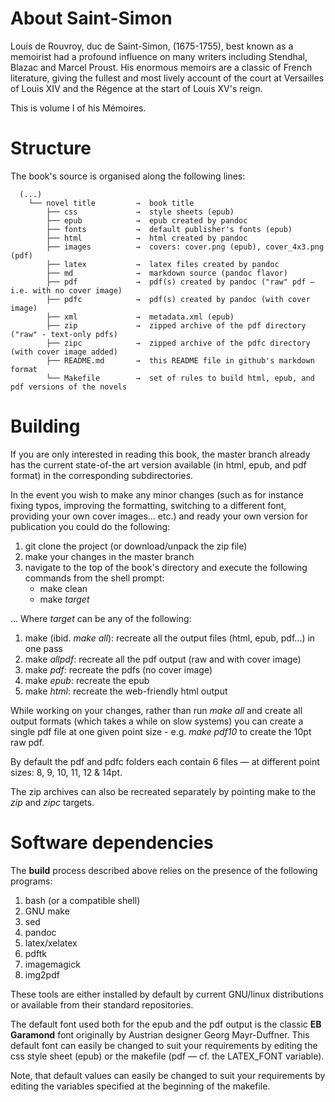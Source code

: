 # About Saint-Simon

Louis de Rouvroy, duc de Saint-Simon, (1675-1755), best known as a memoirist had a profound influence on many writers including Stendhal, Blazac and Marcel Proust.  His enormous memoirs are a classic of French literature, giving the fullest and most lively account of the court at Versailles of Louis XIV and the Régence at the start of Louis XV's reign.

This is volume I of his Mémoires.

# Structure 

  The book's source is organised along the following lines:

      (...)
        └── novel title         →  book title
            ├── css             →  style sheets (epub)
            ├── epub            →  epub created by pandoc
            ├── fonts           →  default publisher's fonts (epub)
            ├── html            →  html created by pandoc
            ├── images          →  covers: cover.png (epub), cover_4x3.png (pdf) 
            ├── latex           →  latex files created by pandoc
            ├── md              →  markdown source (pandoc flavor)
            ├── pdf             →  pdf(s) created by pandoc ("raw" pdf — i.e. with no cover image)
            ├── pdfc            →  pdf(s) created by pandoc (with cover image)
            ├── xml             →  metadata.xml (epub)
            ├── zip             →  zipped archive of the pdf directory ("raw" - text-only pdfs)
            ├── zipc            →  zipped archive of the pdfc directory (with cover image added)
            ├── README.md       →  this README file in github's markdown format
            └── Makefile        →  set of rules to build html, epub, and pdf versions of the novels

# Building

  If you are only interested in reading this book, the master branch already has the current state-of-the art version available (in html, epub, and pdf format) in the corresponding subdirectories.

  In the event you wish to make any minor changes (such as for instance fixing typos, improving the formatting, switching to a different font, providing your own cover images... etc.) and ready your own version for publication you could do the following:

  1. git clone the project (or download/unpack the zip file)
  2. make your changes in the master branch
  3. navigate to the top of the book's directory and execute the following commands from the shell prompt:
     - make clean
     - make *target*

  ... Where *target* can be any of the following:

  1. make (ibid. *make all*): recreate all the output files (html, epub, pdf...) in one pass
  2. make *allpdf*: recreate all the pdf output (raw and with cover image)
  3. make *pdf*: recreate the pdfs (no cover image)
  4. make *epub*: recreate the epub
  5. make *html*: recreate the web-friendly html output

  While working on your changes, rather than run *make all* and create all output formats (which takes a while on slow systems) you can create a single pdf file at one given point size - e.g. *make pdf10* to create the 10pt raw pdf.

  By default the pdf and pdfc folders each contain 6 files — at different point sizes: 8, 9, 10, 11, 12 & 14pt.

  The zip archives can also be recreated separately by pointing make to the *zip* and *zipc* targets.

# Software dependencies

  The **build** process described above relies on the presence of the following programs:

  1. bash (or a compatible shell)
  2. GNU make
  3. sed
  4. pandoc
  5. latex/xelatex
  6. pdftk
  7. imagemagick
  8. img2pdf

  These tools are either installed by default by current GNU/linux distributions or available from their standard repositories.

  The default font used both for the epub and the pdf output is the classic **EB Garamond** font originally by Austrian designer Georg Mayr-Duffner. This default font can easily be changed to suit your requirements by editing the css style sheet (epub) or the makefile (pdf — cf. the LATEX_FONT variable).
  
  Note, that default values can easily be changed to suit your requirements by editing the variables specified at the beginning of the makefile.
